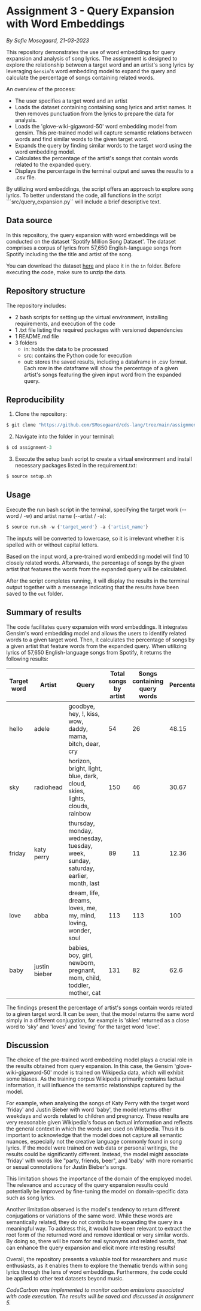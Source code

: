 # Assignment 3 - Query Expansion with Word Embeddings
*By Sofie Mosegaard, 21-03-2023*

This repository demonstrates the use of word embeddings for query expansion and analysis of song lyrics. The assignment is designed to explore the relationship between a target word and an artist's song lyrics by leveraging ```Gensim```'s word embedding model to expand the query and calculate the percentage of songs containing related words. 

An overview of the process:

- The user specifies a target word and an artist
- Loads the dataset containing containing song lyrics and artist names. It then removes punctuation from the lyrics to prepare the data for analysis.
- Loads the 'glove-wiki-gigaword-50' word embedding model from gensim. This pre-trained model will capture semantic relations between words and find similar words to the given target word.
- Expands the query by finding similar words to the target word using the word embedding model.
- Calculates the percentage of the artist's songs that contain words related to the expanded query.
- Displays the percentage in the terminal output and saves the results to a .csv file.

By utilizing word embeddings, the script offers an approach to explore song lyrics. To better understand the code, all functions in the script ```src/query_expansion.py`` will include a brief descriptive text.

## Data source

In this repository, the query expansion with word embeddings will be conducted on the dataset 'Spotify Million Song Dataset'. The dataset comprises a corpus of lyrics from 57,650 English-language songs from Spotify including the the title and artist of the song.

You can download the dataset [here](https://www.kaggle.com/datasets/joebeachcapital/57651-spotify-songs) and place it in the ```in``` folder. Before executing the code, make sure to unzip the data.

## Repository structure

The repository includes:

- 2 bash scripts for setting up the virtual environment, installing requirements, and execution of the code
- 1 .txt file listing the required packages with versioned dependencies
- 1 README.md file
- 3 folders
    - in: holds the data to be processed
    - src: contains the Python code for execution
    - out: stores the saved results, including a dataframe in .csv format. Each row in the dataframe will show the percentage of a given artist's songs featuring the given input word from the expanded query. 

## Reproducibility

1.  Clone the repository:
```python
$ git clone "https://github.com/SMosegaard/cds-lang/tree/main/assignments/assignment-3"
```
2.  Navigate into the folder in your terminal:
```python
$ cd assignment-3
```
3. Execute the setup bash script to create a virtual environment and install necessary packages listed in the requirement.txt:
```python
$ source setup.sh
``` 

## Usage

Execute the run bash script in the terminal, specifying the target work (--word / -w) and artist name (--artist / -a):
```python
$ source run.sh -w {'target_word'} -a {'artist_name'}
``` 
The inputs will be converted to lowercase, so it is irrelevant whether it is spelled with or without capital letters.

Based on the input word, a pre-trained word embedding model will find 10 closely related words. Afterwards, the percentage of songs by the given artist that features the words from the expanded query will be calculated. 

After the script completes running, it will display the results in the terminal output together with a messeage indicating that the results have been saved to the ```out``` folder.

## Summary of results

The code facilitates query expansion with word embeddings. It integrates Gensim's word embedding model and allows the users to identify related words to a given target word. Then, it calculates the percentage of songs by a given artist that feature words from the expanded query. When utilizing lyrics of 57,650 English-language songs from Spotify, it returns the following results:

|Target word|Artist|Query|Total songs by artist|Songs containing query words|Percentage|
|---|---|---|---|---|---|
|hello|adele|goodbye, hey, !, kiss, wow, daddy, mama, bitch, dear, cry|54|26|48.15|
|sky|radiohead|horizon, bright, light, blue, dark, cloud, skies, lights, clouds, rainbow|150|46|30.67|
|friday|katy perry|thursday, monday, wednesday, tuesday, week, sunday, saturday, earlier, month, last|89|11|12.36|
|love|abba|dream, life, dreams, loves, me, my, mind, loving, wonder, soul|113|113|100|
|baby|justin bieber|babies, boy, girl, newborn, pregnant, mom, child, toddler, mother, cat|131|82|62.6|

The findings present the percentage of artist's songs contain words related to a given target word. It can be seen, that the model returns the same word simply in a different conjugation, for example is 'skies' returned as a close word to 'sky' and 'loves' and 'loving' for the target word 'love'.

## Discussion

The choice of the pre-trained word embedding model plays a crucial role in the results obtained from query expansion. In this case, the Gensim 'glove-wiki-gigaword-50' model is trained on Wikipedia data, which will exhibit some biases. As the training corpus Wikipedia primarily contains factual information, it will influence the semantic relationships captured by the model.

For example, when analysing the songs of Katy Perry with the target word 'friday' and Justin Bieber with word 'baby', the model returns other weekdays and words related to children and pregnancy. These results are very reasonable given Wikipedia's focus on factual information and reflects the general context in which the words are used on Wikipedia. Thus it is important to acknowledge that the model does not capture all semantic nuances, especially not the creative language commonly found in song lyrics. If the model were trained on web data or personal writings, the results could be significantly different. Instead, the model might associate 'friday' with words like "party, friends, beer", and 'baby' with more romantic or sexual connotations for Justin Bieber's songs.

This limitation shows the importance of the domain of the employed model. The relevance and accuracy of the query expansion results could potentially be improved by fine-tuning the model on domain-specific data such as song lyrics. 

Another limitation observed is the model's tendency to return different conjugations or variations of the same word. While these words are semantically related, they do not contribute to expanding the query in a meaningful way. To address this, it would have been relevant to extract the root form of the returned word and remove identical or very similar words. By doing so, there will be room for real synonyms and related words, that can enhance the query expansion and elicit more interesting results!

Overall, the repository presents a valuable tool for researchers and music enthusiasts, as it enables them to explore the thematic trends within song lyrics through the lens of word embeddings. Furthermore, the code could be applied to other text datasets beyond music. 

*CodeCarbon was implemented to monitor carbon emissions associated with code execution. The results will be saved and discussed in assignment 5.*